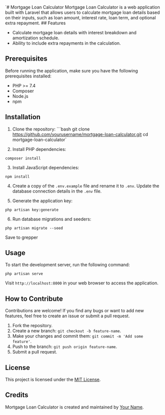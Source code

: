 `# Mortgage Loan Calculator
  Mortgage Loan Calculator is a web application built with Laravel that allows users to calculate mortgage loan details based on their inputs, such as loan amount, interest rate, loan term, and optional extra repayment.  ## Features  
- Calculate mortgage loan details with interest breakdown and amortization schedule. 
- Ability to include extra repayments in the calculation.  
## Prerequisites  
Before running the application, 
make sure you have the following prerequisites installed: 
 - PHP >= 7.4 
 - Composer
  - Node.js 
  - npm  
  
  ## Installation 
   1. Clone the repository: 
    ```bash git clone https://github.com/yourusername/mortgage-loan-calculator.git cd mortgage-loan-calculator`

2.  Install PHP dependencies:

`composer install`

3.  Install JavaScript dependencies:

`npm install`


4.  Create a copy of the `.env.example` file and rename it to `.env`. Update the database connection details in the `.env` file.
    
5.  Generate the application key:
    


`php artisan key:generate`


6.  Run database migrations and seeders:


`php artisan migrate --seed`

Save to grepper

Usage
-----

To start the development server, run the following command:

`php artisan serve`


Visit `http://localhost:8000` in your web browser to access the application.

How to Contribute
-----------------

Contributions are welcome! If you find any bugs or want to add new features, feel free to create an issue or submit a pull request.

1.  Fork the repository.
2.  Create a new branch: `git checkout -b feature-name`.
3.  Make your changes and commit them: `git commit -m 'Add some feature'`.
4.  Push to the branch: `git push origin feature-name`.
5.  Submit a pull request.

License
-------

This project is licensed under the [MIT License](LICENSE).

Credits
-------

Mortgage Loan Calculator is created and maintained by [Your Name](https://github.com/yourusername).

